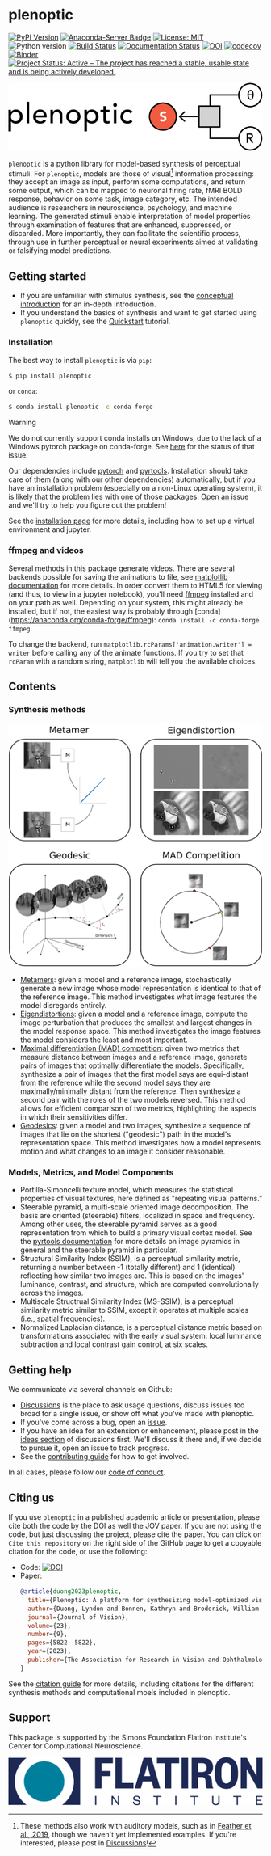 # plenoptic

[![PyPI Version](https://img.shields.io/pypi/v/plenoptic.svg)](https://pypi.org/project/plenoptic/)
[![Anaconda-Server Badge](https://anaconda.org/conda-forge/plenoptic/badges/version.svg)](https://anaconda.org/conda-forge/plenoptic)
[![License: MIT](https://img.shields.io/badge/License-MIT-yellow.svg)](https://github.com/LabForComputationalVision/plenoptic/blob/main/LICENSE)
![Python version](https://img.shields.io/badge/python-3.10|3.11|3.12-blue.svg)
[![Build Status](https://github.com/LabForComputationalVision/plenoptic/workflows/build/badge.svg)](https://github.com/LabForComputationalVision/plenoptic/actions?query=workflow%3Abuild)
[![Documentation Status](https://readthedocs.org/projects/plenoptic/badge/?version=latest)](https://plenoptic.readthedocs.io/en/latest/?badge=latest)
[![DOI](https://zenodo.org/badge/DOI/10.5281/zenodo.10151131.svg)](https://doi.org/10.5281/zenodo.10151131)
[![codecov](https://codecov.io/gh/LabForComputationalVision/plenoptic/branch/main/graph/badge.svg?token=EDtl5kqXKA)](https://codecov.io/gh/LabForComputationalVision/plenoptic)
[![Binder](http://mybinder.org/badge_logo.svg)](https://mybinder.org/v2/gh/LabForComputationalVision/plenoptic/1.0.1?filepath=examples)
[![Project Status: Active – The project has reached a stable, usable state and is being actively developed.](https://www.repostatus.org/badges/latest/active.svg)](https://www.repostatus.org/#active)

![](docs/images/plenoptic_logo_wide.svg)

`plenoptic` is a python library for model-based synthesis of perceptual stimuli.
For `plenoptic`, models are those of visual[^1] information processing: they
accept an image as input, perform some computations, and return some output,
which can be mapped to neuronal firing rate, fMRI BOLD response, behavior on
some task, image category, etc. The intended audience is researchers in
neuroscience, psychology, and machine learning. The generated stimuli enable
interpretation of model properties through examination of features that are
enhanced, suppressed, or discarded. More importantly, they can facilitate the
scientific process, through use in further perceptual or neural experiments
aimed at validating or falsifying model predictions.

## Getting started

-   If you are unfamiliar with stimulus synthesis, see the [conceptual
    introduction](https://plenoptic.readthedocs.io/en/latest/conceptual_intro.html)
    for an in-depth introduction.
-   If you understand the basics of synthesis and want to get started
    using `plenoptic` quickly, see the
    [Quickstart](examples/00_quickstart.ipynb) tutorial.

### Installation

The best way to install `plenoptic` is via `pip`:

``` bash
$ pip install plenoptic
```

or `conda`:

``` bash
$ conda install plenoptic -c conda-forge
```

> [!WARNING]
> We do not currently support conda installs on Windows, due to the lack of a Windows pytorch package on conda-forge. See [here](https://github.com/conda-forge/pytorch-cpu-feedstock/issues/32) for the status of that issue.

Our dependencies include [pytorch](https://pytorch.org/) and
[pyrtools](https://pyrtools.readthedocs.io/en/latest/). Installation should take
care of them (along with our other dependencies) automatically, but if you have
an installation problem (especially on a non-Linux operating system), it is
likely that the problem lies with one of those packages. [Open an
issue](https://github.com/LabForComputationalVision/plenoptic/issues) and we'll
try to help you figure out the problem!

See the [installation
page](https://plenoptic.readthedocs.io/en/latest/install.html) for more details,
including how to set up a virtual environment and jupyter.

### ffmpeg and videos

Several methods in this package generate videos. There are several backends
possible for saving the animations to file, see [matplotlib
documentation](https://matplotlib.org/stable/api/animation_api.html#writer-classes)
for more details. In order convert them to HTML5 for viewing (and thus, to view
in a jupyter notebook), you'll need [ffmpeg](https://ffmpeg.org/download.html)
installed and on your path as well. Depending on your system, this might already
be installed, but if not, the easiest way is probably through [conda]
(https://anaconda.org/conda-forge/ffmpeg): `conda install -c conda-forge
ffmpeg`.

To change the backend, run `matplotlib.rcParams['animation.writer'] = writer`
before calling any of the animate functions. If you try to set that `rcParam`
with a random string, `matplotlib` will tell you the available choices.

## Contents

### Synthesis methods

![](docs/images/example_synth.svg)

-   [Metamers](examples/06_Metamer.ipynb): given a model and a
    reference image, stochastically generate a new image whose model
    representation is identical to that of the reference image. This
    method investigates what image features the model disregards
    entirely.
-   [Eigendistortions](examples/02_Eigendistortions.ipynb): given a
    model and a reference image, compute the image perturbation that
    produces the smallest and largest changes in the model response
    space. This method investigates the image features the model
    considers the least and most important.
-   [Maximal differentiation (MAD)
    competition](examples/07_MAD_Competition.ipynb): given two metrics
    that measure distance between images and a reference image, generate
    pairs of images that optimally differentiate the models.
    Specifically, synthesize a pair of images that the first model says
    are equi-distant from the reference while the second model says they
    are maximally/minimally distant from the reference. Then synthesize
    a second pair with the roles of the two models reversed. This method
    allows for efficient comparison of two metrics, highlighting the
    aspects in which their sensitivities differ.
-   [Geodesics](examples/05_Geodesics.ipynb): given a model and two
    images, synthesize a sequence of images that lie on the shortest
    ("geodesic") path in the model's representation space. This
    method investigates how a model represents motion and what changes
    to an image it consider reasonable.

### Models, Metrics, and Model Components

-   Portilla-Simoncelli texture model, which measures the statistical properties
    of visual textures, here defined as "repeating visual patterns."
-   Steerable pyramid, a multi-scale oriented image decomposition. The basis are
    oriented (steerable) filters, localized in space and frequency. Among other
    uses, the steerable pyramid serves as a good representation from which to
    build a primary visual cortex model. See the [pyrtools
    documentation](https://pyrtools.readthedocs.io/en/latest/index.html) for
    more details on image pyramids in general and the steerable pyramid in
    particular.
-   Structural Similarity Index (SSIM), is a perceptual similarity metric,
    returning a number between -1 (totally different) and 1 (identical)
    reflecting how similar two images are. This is based on the images'
    luminance, contrast, and structure, which are computed convolutionally
    across the images.
-   Multiscale Structrual Similarity Index (MS-SSIM), is a perceptual similarity
    metric similar to SSIM, except it operates at multiple scales (i.e.,
    spatial frequencies).
-   Normalized Laplacian distance, is a perceptual distance metric based on
    transformations associated with the early visual system: local luminance
    subtraction and local contrast gain control, at six scales.

## Getting help

We communicate via several channels on Github:

-   [Discussions](https://github.com/LabForComputationalVision/plenoptic/discussions)
    is the place to ask usage questions, discuss issues too broad for a
    single issue, or show off what you've made with plenoptic.
-   If you've come across a bug, open an
    [issue](https://github.com/LabForComputationalVision/plenoptic/issues).
-   If you have an idea for an extension or enhancement, please post in the
    [ideas
    section](https://github.com/LabForComputationalVision/plenoptic/discussions/categories/ideas)
    of discussions first. We'll discuss it there and, if we decide to pursue it,
    open an issue to track progress.
-   See the [contributing guide](CONTRIBUTING.md) for how to get involved.

In all cases, please follow our [code of conduct](CODE_OF_CONDUCT.md).

## Citing us

If you use `plenoptic` in a published academic article or presentation, please
cite both the code by the DOI as well the JOV paper. If you are not using the
code, but just discussing the project, please cite the paper. You can click on
`Cite this repository` on the right side of the GitHub page to get a copyable
citation for the code, or use the following:

- Code: [![DOI](https://zenodo.org/badge/DOI/10.5281/zenodo.10151131.svg)](https://doi.org/10.5281/zenodo.10151131)
- Paper:
  ``` bibtex
  @article{duong2023plenoptic,
    title={Plenoptic: A platform for synthesizing model-optimized visual stimuli},
    author={Duong, Lyndon and Bonnen, Kathryn and Broderick, William and Fiquet, Pierre-{\'E}tienne and Parthasarathy, Nikhil and Yerxa, Thomas and Zhao, Xinyuan and Simoncelli, Eero},
    journal={Journal of Vision},
    volume={23},
    number={9},
    pages={5822--5822},
    year={2023},
    publisher={The Association for Research in Vision and Ophthalmology}
  }
  ```

See the [citation
guide](https://plenoptic.readthedocs.io/en/latest/citation.html) for more
details, including citations for the different synthesis methods and
computational moels included in plenoptic.

## Support

This package is supported by the Simons Foundation Flatiron Institute's Center
for Computational Neuroscience.

![](docs/images/CCN-logo-wText.png)

[^1]: These methods also work with auditory models, such as in [Feather et al.,
    2019](https://proceedings.neurips.cc/paper_files/paper/2019/hash/ac27b77292582bc293a51055bfc994ee-Abstract.html),
    though we haven't yet implemented examples. If you're interested, please
    post in
    [Discussions](https://github.com/LabForComputationalVision/plenoptic/discussions)!
